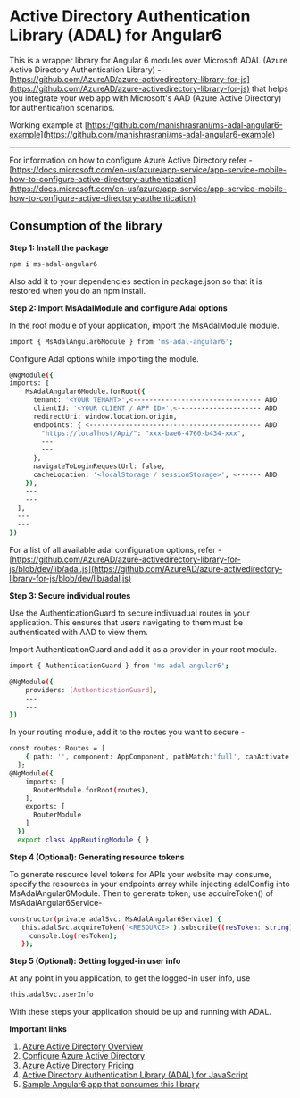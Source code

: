 # Active Directory Authentication Library (ADAL) for Angular6

This is a wrapper library for Angular 6 modules over Microsoft ADAL (Azure Active Directory Authentication Library) - [https://github.com/AzureAD/azure-activedirectory-library-for-js](https://github.com/AzureAD/azure-activedirectory-library-for-js) that helps you integrate your web app with Microsoft's AAD (Azure Active Directory) for authentication scenarios.

Working example at [https://github.com/manishrasrani/ms-adal-angular6-example](https://github.com/manishrasrani/ms-adal-angular6-example)

___

For information on how to configure Azure Active Directory refer - [https://docs.microsoft.com/en-us/azure/app-service/app-service-mobile-how-to-configure-active-directory-authentication](https://docs.microsoft.com/en-us/azure/app-service/app-service-mobile-how-to-configure-active-directory-authentication)

<h2>Consumption of the library</h2>

  **Step 1: Install the package**
```bash
npm i ms-adal-angular6
```
Also add it to your dependencies section in package.json so that it is restored when you do an npm install.

**Step 2: Import MsAdalModule and configure Adal options**

 In the root module of your application, import the MsAdalModule module.
```bash
import { MsAdalAngular6Module } from 'ms-adal-angular6';
```
Configure Adal options while importing the module.
```bash
@NgModule({
imports: [
    MsAdalAngular6Module.forRoot({
      tenant: '<YOUR TENANT>',<-------------------------------- ADD
      clientId: '<YOUR CLIENT / APP ID>',<--------------------- ADD
      redirectUri: window.location.origin,
      endpoints: { <------------------------------------------- ADD
        "https://localhost/Api/": "xxx-bae6-4760-b434-xxx",
        ---
        ---
      },
      navigateToLoginRequestUrl: false,
      cacheLocation: '<localStorage / sessionStorage>', <------ ADD
    }),
    ---
    ---
  ],
  ---
  ---
})
```
For a list of all available adal configuration options, refer - [https://github.com/AzureAD/azure-activedirectory-library-for-js/blob/dev/lib/adal.js](https://github.com/AzureAD/azure-activedirectory-library-for-js/blob/dev/lib/adal.js)

**Step 3: Secure individual routes**

 Use the AuthenticationGuard to secure indivuadual routes in your application. This ensures that users navigating to them must be authenticated with AAD to view them.

Import AuthenticationGuard and add it as a provider in your root module.
```bash
import { AuthenticationGuard } from 'ms-adal-angular6';
```

```bash
@NgModule({
    providers: [AuthenticationGuard],
    ---
    ---
})
```
In your routing module, add it to the routes you want to secure - 
```bash
const routes: Routes = [
    { path: '', component: AppComponent, pathMatch:'full', canActivate: [AuthenticationGuard]}
  ]; 
@NgModule({
    imports: [    
      RouterModule.forRoot(routes),
    ],
    exports: [
      RouterModule
    ]
  })
  export class AppRoutingModule { }
```

**Step 4 (Optional): Generating resource tokens**

To generate resource level tokens for APIs your website may consume, specify the resources in your endpoints array while injecting adalConfig into MsAdalAngular6Module.
Then to generate token, use acquireToken() of MsAdalAngular6Service- 
 ```bash
constructor(private adalSvc: MsAdalAngular6Service) {
    this.adalSvc.acquireToken('<RESOURCE>').subscribe((resToken: string) => {
      console.log(resToken);
    });
```

**Step 5 (Optional): Getting logged-in user info**

At any point in you application, to get the logged-in user info, use
```bash
this.adalSvc.userInfo
```

With these steps your application should be up and running with ADAL. 

**Important links**
1. [Azure Active Directory Overview](https://docs.microsoft.com/en-us/azure/active-directory/active-directory-whatis)
2. [Configure Azure Active Directory](https://docs.microsoft.com/en-us/azure/app-service/app-service-mobile-how-to-configure-active-directory-authentication)
3. [Azure Active Directory Pricing](https://azure.microsoft.com/en-in/pricing/details/active-directory/)
4. [Active Directory Authentication Library (ADAL) for JavaScript](https://github.com/AzureAD/azure-activedirectory-library-for-js)
5. [Sample Angular6 app that consumes this library](https://github.com/manishrasrani/ms-adal-angular6-example)
